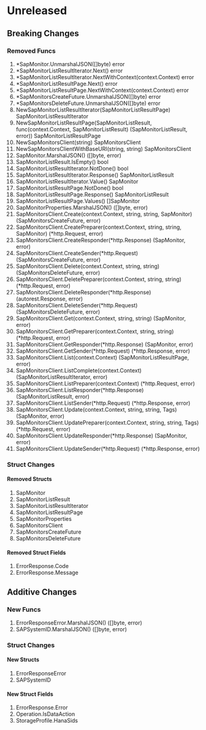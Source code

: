 # Unreleased

## Breaking Changes

### Removed Funcs

1. *SapMonitor.UnmarshalJSON([]byte) error
1. *SapMonitorListResultIterator.Next() error
1. *SapMonitorListResultIterator.NextWithContext(context.Context) error
1. *SapMonitorListResultPage.Next() error
1. *SapMonitorListResultPage.NextWithContext(context.Context) error
1. *SapMonitorsCreateFuture.UnmarshalJSON([]byte) error
1. *SapMonitorsDeleteFuture.UnmarshalJSON([]byte) error
1. NewSapMonitorListResultIterator(SapMonitorListResultPage) SapMonitorListResultIterator
1. NewSapMonitorListResultPage(SapMonitorListResult, func(context.Context, SapMonitorListResult) (SapMonitorListResult, error)) SapMonitorListResultPage
1. NewSapMonitorsClient(string) SapMonitorsClient
1. NewSapMonitorsClientWithBaseURI(string, string) SapMonitorsClient
1. SapMonitor.MarshalJSON() ([]byte, error)
1. SapMonitorListResult.IsEmpty() bool
1. SapMonitorListResultIterator.NotDone() bool
1. SapMonitorListResultIterator.Response() SapMonitorListResult
1. SapMonitorListResultIterator.Value() SapMonitor
1. SapMonitorListResultPage.NotDone() bool
1. SapMonitorListResultPage.Response() SapMonitorListResult
1. SapMonitorListResultPage.Values() []SapMonitor
1. SapMonitorProperties.MarshalJSON() ([]byte, error)
1. SapMonitorsClient.Create(context.Context, string, string, SapMonitor) (SapMonitorsCreateFuture, error)
1. SapMonitorsClient.CreatePreparer(context.Context, string, string, SapMonitor) (*http.Request, error)
1. SapMonitorsClient.CreateResponder(*http.Response) (SapMonitor, error)
1. SapMonitorsClient.CreateSender(*http.Request) (SapMonitorsCreateFuture, error)
1. SapMonitorsClient.Delete(context.Context, string, string) (SapMonitorsDeleteFuture, error)
1. SapMonitorsClient.DeletePreparer(context.Context, string, string) (*http.Request, error)
1. SapMonitorsClient.DeleteResponder(*http.Response) (autorest.Response, error)
1. SapMonitorsClient.DeleteSender(*http.Request) (SapMonitorsDeleteFuture, error)
1. SapMonitorsClient.Get(context.Context, string, string) (SapMonitor, error)
1. SapMonitorsClient.GetPreparer(context.Context, string, string) (*http.Request, error)
1. SapMonitorsClient.GetResponder(*http.Response) (SapMonitor, error)
1. SapMonitorsClient.GetSender(*http.Request) (*http.Response, error)
1. SapMonitorsClient.List(context.Context) (SapMonitorListResultPage, error)
1. SapMonitorsClient.ListComplete(context.Context) (SapMonitorListResultIterator, error)
1. SapMonitorsClient.ListPreparer(context.Context) (*http.Request, error)
1. SapMonitorsClient.ListResponder(*http.Response) (SapMonitorListResult, error)
1. SapMonitorsClient.ListSender(*http.Request) (*http.Response, error)
1. SapMonitorsClient.Update(context.Context, string, string, Tags) (SapMonitor, error)
1. SapMonitorsClient.UpdatePreparer(context.Context, string, string, Tags) (*http.Request, error)
1. SapMonitorsClient.UpdateResponder(*http.Response) (SapMonitor, error)
1. SapMonitorsClient.UpdateSender(*http.Request) (*http.Response, error)

### Struct Changes

#### Removed Structs

1. SapMonitor
1. SapMonitorListResult
1. SapMonitorListResultIterator
1. SapMonitorListResultPage
1. SapMonitorProperties
1. SapMonitorsClient
1. SapMonitorsCreateFuture
1. SapMonitorsDeleteFuture

#### Removed Struct Fields

1. ErrorResponse.Code
1. ErrorResponse.Message

## Additive Changes

### New Funcs

1. ErrorResponseError.MarshalJSON() ([]byte, error)
1. SAPSystemID.MarshalJSON() ([]byte, error)

### Struct Changes

#### New Structs

1. ErrorResponseError
1. SAPSystemID

#### New Struct Fields

1. ErrorResponse.Error
1. Operation.IsDataAction
1. StorageProfile.HanaSids
